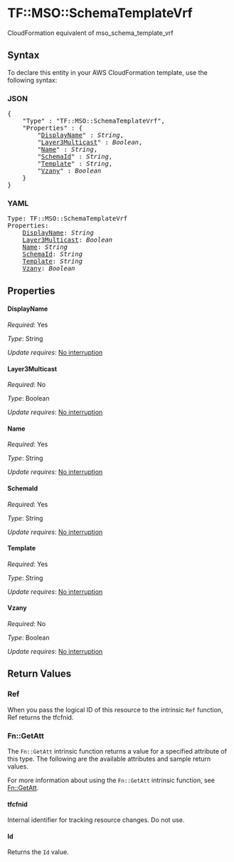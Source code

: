 # TF::MSO::SchemaTemplateVrf

CloudFormation equivalent of mso_schema_template_vrf

## Syntax

To declare this entity in your AWS CloudFormation template, use the following syntax:

### JSON

<pre>
{
    "Type" : "TF::MSO::SchemaTemplateVrf",
    "Properties" : {
        "<a href="#displayname" title="DisplayName">DisplayName</a>" : <i>String</i>,
        "<a href="#layer3multicast" title="Layer3Multicast">Layer3Multicast</a>" : <i>Boolean</i>,
        "<a href="#name" title="Name">Name</a>" : <i>String</i>,
        "<a href="#schemaid" title="SchemaId">SchemaId</a>" : <i>String</i>,
        "<a href="#template" title="Template">Template</a>" : <i>String</i>,
        "<a href="#vzany" title="Vzany">Vzany</a>" : <i>Boolean</i>
    }
}
</pre>

### YAML

<pre>
Type: TF::MSO::SchemaTemplateVrf
Properties:
    <a href="#displayname" title="DisplayName">DisplayName</a>: <i>String</i>
    <a href="#layer3multicast" title="Layer3Multicast">Layer3Multicast</a>: <i>Boolean</i>
    <a href="#name" title="Name">Name</a>: <i>String</i>
    <a href="#schemaid" title="SchemaId">SchemaId</a>: <i>String</i>
    <a href="#template" title="Template">Template</a>: <i>String</i>
    <a href="#vzany" title="Vzany">Vzany</a>: <i>Boolean</i>
</pre>

## Properties

#### DisplayName

_Required_: Yes

_Type_: String

_Update requires_: [No interruption](https://docs.aws.amazon.com/AWSCloudFormation/latest/UserGuide/using-cfn-updating-stacks-update-behaviors.html#update-no-interrupt)

#### Layer3Multicast

_Required_: No

_Type_: Boolean

_Update requires_: [No interruption](https://docs.aws.amazon.com/AWSCloudFormation/latest/UserGuide/using-cfn-updating-stacks-update-behaviors.html#update-no-interrupt)

#### Name

_Required_: Yes

_Type_: String

_Update requires_: [No interruption](https://docs.aws.amazon.com/AWSCloudFormation/latest/UserGuide/using-cfn-updating-stacks-update-behaviors.html#update-no-interrupt)

#### SchemaId

_Required_: Yes

_Type_: String

_Update requires_: [No interruption](https://docs.aws.amazon.com/AWSCloudFormation/latest/UserGuide/using-cfn-updating-stacks-update-behaviors.html#update-no-interrupt)

#### Template

_Required_: Yes

_Type_: String

_Update requires_: [No interruption](https://docs.aws.amazon.com/AWSCloudFormation/latest/UserGuide/using-cfn-updating-stacks-update-behaviors.html#update-no-interrupt)

#### Vzany

_Required_: No

_Type_: Boolean

_Update requires_: [No interruption](https://docs.aws.amazon.com/AWSCloudFormation/latest/UserGuide/using-cfn-updating-stacks-update-behaviors.html#update-no-interrupt)

## Return Values

### Ref

When you pass the logical ID of this resource to the intrinsic `Ref` function, Ref returns the tfcfnid.

### Fn::GetAtt

The `Fn::GetAtt` intrinsic function returns a value for a specified attribute of this type. The following are the available attributes and sample return values.

For more information about using the `Fn::GetAtt` intrinsic function, see [Fn::GetAtt](https://docs.aws.amazon.com/AWSCloudFormation/latest/UserGuide/intrinsic-function-reference-getatt.html).

#### tfcfnid

Internal identifier for tracking resource changes. Do not use.

#### Id

Returns the <code>Id</code> value.

